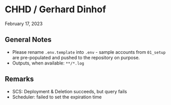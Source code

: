 # CHHD / Gerhard Dinhof

February 17, 2023

## General Notes

- Please rename `.env.template` into `.env`  - sample accounts from `01_setup` are pre-populated and pushed to the repository on purpose.
- Outputs, when available: `**/*.log`

## Remarks

- SCS: Deployment & Deletion succeeds, but query fails
- Scheduler: failed to set the expiration time
